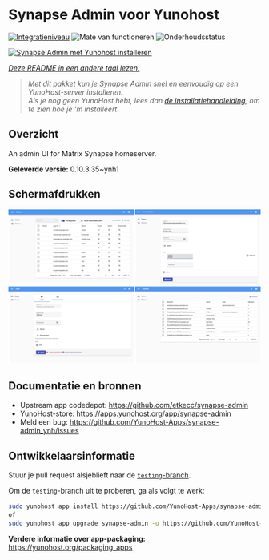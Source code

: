 <!--
NB: Deze README is automatisch gegenereerd door <https://github.com/YunoHost/apps/tree/master/tools/readme_generator>
Hij mag NIET handmatig aangepast worden.
-->

# Synapse Admin voor Yunohost

[![Integratieniveau](https://apps.yunohost.org/badge/integration/synapse-admin)](https://ci-apps.yunohost.org/ci/apps/synapse-admin/)
![Mate van functioneren](https://apps.yunohost.org/badge/state/synapse-admin)
![Onderhoudsstatus](https://apps.yunohost.org/badge/maintained/synapse-admin)

[![Synapse Admin met Yunohost installeren](https://install-app.yunohost.org/install-with-yunohost.svg)](https://install-app.yunohost.org/?app=synapse-admin)

*[Deze README in een andere taal lezen.](./ALL_README.md)*

> *Met dit pakket kun je Synapse Admin snel en eenvoudig op een YunoHost-server installeren.*  
> *Als je nog geen YunoHost hebt, lees dan [de installatiehandleiding](https://yunohost.org/install), om te zien hoe je 'm installeert.*

## Overzicht

An admin UI for Matrix Synapse homeserver. 


**Geleverde versie:** 0.10.3.35~ynh1

## Schermafdrukken

![Schermafdrukken van Synapse Admin](./doc/screenshots/screenshots.jpg)

## Documentatie en bronnen

- Upstream app codedepot: <https://github.com/etkecc/synapse-admin>
- YunoHost-store: <https://apps.yunohost.org/app/synapse-admin>
- Meld een bug: <https://github.com/YunoHost-Apps/synapse-admin_ynh/issues>

## Ontwikkelaarsinformatie

Stuur je pull request alsjeblieft naar de [`testing`-branch](https://github.com/YunoHost-Apps/synapse-admin_ynh/tree/testing).

Om de `testing`-branch uit te proberen, ga als volgt te werk:

```bash
sudo yunohost app install https://github.com/YunoHost-Apps/synapse-admin_ynh/tree/testing --debug
of
sudo yunohost app upgrade synapse-admin -u https://github.com/YunoHost-Apps/synapse-admin_ynh/tree/testing --debug
```

**Verdere informatie over app-packaging:** <https://yunohost.org/packaging_apps>
